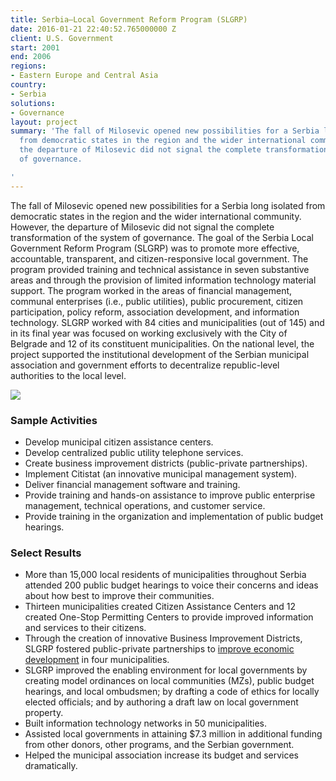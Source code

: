 ```yaml
---
title: Serbia—Local Government Reform Program (SLGRP)
date: 2016-01-21 22:40:52.765000000 Z
client: U.S. Government
start: 2001
end: 2006
regions:
- Eastern Europe and Central Asia
country:
- Serbia
solutions:
- Governance
layout: project
summary: 'The fall of Milosevic opened new possibilities for a Serbia long isolated
  from democratic states in the region and the wider international community. However,
  the departure of Milosevic did not signal the complete transformation of the system
  of governance.

'
---
```


The fall of Milosevic opened new possibilities for a Serbia long isolated from democratic states in the region and the wider international community. However, the departure of Milosevic did not signal the complete transformation of the system of governance. The goal of the Serbia Local Government Reform Program (SLGRP) was to promote more effective, accountable, transparent, and citizen-responsive local government. The program provided training and technical assistance in seven substantive areas and through the provision of limited information technology material support. The program worked in the areas of financial management, communal enterprises (i.e., public utilities), public procurement, citizen participation, policy reform, association development, and information technology. SLGRP worked with 84 cities and municipalities (out of 145) and in its final year was focused on working exclusively with the City of Belgrade and 12 of its constituent municipalities. On the national level, the project supported the institutional development of the Serbian municipal association and government efforts to decentralize republic-level authorities to the local level.

![][1]

###  Sample Activities

* Develop municipal citizen assistance centers.
* Develop centralized public utility telephone services.
* Create business improvement districts (public-private partnerships).
* Implement Citistat (an innovative municipal management system).
* Deliver financial management software and training.
* Provide training and hands-on assistance to improve public enterprise management, technical operations, and customer service.
* Provide training in the organization and implementation of public budget hearings.

###  Select Results

* More than 15,000 local residents of municipalities throughout Serbia attended 200 public budget hearings to voice their concerns and ideas about how best to improve their communities.
* Thirteen municipalities created Citizen Assistance Centers and 12 created One-Stop Permitting Centers to provide improved information and services to their citizens.
* Through the creation of innovative Business Improvement Districts, SLGRP fostered public-private partnerships to [improve economic development][2] in four municipalities.
* SLGRP improved the enabling environment for local governments by creating model ordinances on local communities (MZs), public budget hearings, and local ombudsmen; by drafting a code of ethics for locally elected officials; and by authoring a draft law on local government property.
* Built information technology networks in 50 municipalities.
* Assisted local governments in attaining $7.3 million in additional funding from other donors, other programs, and the Serbian government.
* Helped the municipal association increase its budget and services dramatically.

[1]: https://assetify-dai.com/projects/SLGP.jpg
[2]: /news/ten-years-and-counting-serbia-local-economic-development-association-throws
